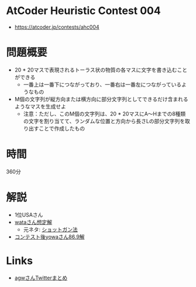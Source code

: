 # AtCoder Heuristic Contest 004
- https://atcoder.jp/contests/ahc004

# 問題概要
- 20 * 20マスで表現されるトーラス状の物質の各マスに文字を書き込むことができる
  - 一番上は一番下につながっており、一番右は一番左につながっているようなもの
- M個の文字列が縦方向または横方向に部分文字列としてできるだけ含まれるようなマスを生成せよ
  - 注意：ただし、このM個の文字列は、20 * 20マスにA～Hまでの8種類の文字を割り当てて、ランダムな位置と方向から長さLの部分文字列を取り出すことで作成したもの

# 時間
360分

# 解説
- 1位USAさん
- [wataさん想定解](https://twitter.com/wata_orz/status/1408727846088953857)
  - 元ネタ: [ショットガン法](https://twitter.com/wata_orz/status/1408728401976823811)
- [コンテスト後yowaさん86.9解](https://twitter.com/yowa/status/1409363322672074754)


# Links
- [agwさんTwitterまとめ](https://togetter.com/li/1737146)
